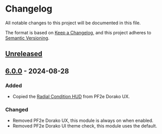 # Changelog

All notable changes to this project will be documented in this file.

The format is based on [Keep a Changelog](https://keepachangelog.com/en/1.1.0/),
and this project adheres to [Semantic Versioning](https://semver.org/spec/v2.0.0.html).

## [Unreleased]

## [6.0.0] - 2024-08-28

### Added

- Copied the [Radial Condition HUD](https://github.com/Dorako/pf2e-dorako-ux/blob/main/esmodules/dorako-ux/radial-condition-hud.js) from PF2e Dorako UX.

### Changed

- Removed PF2e Dorako UX, this module is always on when enabled.
- Removed PF2e Dorako UI theme check, this module uses the default.

[Unreleased]: https://github.com/7H3LaughingMan/pf2e-effects-halo/compare/v6.0.0...HEAD
[6.0.0]: https://github.com/7H3LaughingMan/pf2e-effects-halo/releases/tag/v6.0.0
